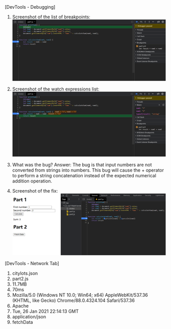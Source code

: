<pr>
[DevTools - Debugging]

1. Screenshot of the list of breakpoints:
![breakpoint](breakpoint.png)

2. Screenshot of the watch expressions list:
![watch](watch.png)

3. What was the bug?
   Answer: The bug is that input numbers are not converted from strings into numbers. This bug will cause the + operator to perform a string concatenation instead of the expected numerical addition operation.

4. Screenshot of the fix:
![fix](fix.png)


[DevTools - Network Tab]

1. citylots.json
2. part2.js
3. 11.7MB
4. 70ms
5. Mozilla/5.0 (Windows NT 10.0; Win64; x64) AppleWebKit/537.36 (KHTML, like Gecko) Chrome/88.0.4324.104 Safari/537.36
6. Apache
7. Tue, 26 Jan 2021 22:14:13 GMT
8. application/json
9. fetchData
</pr>
